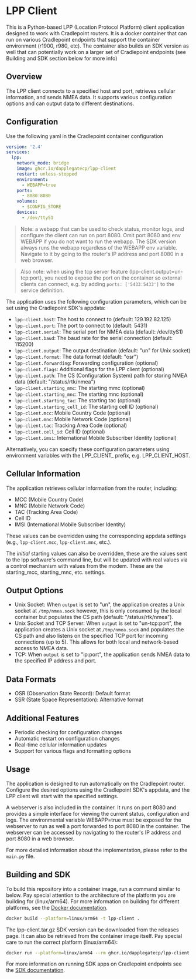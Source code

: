 
# LPP Client

This is a Python-based LPP (Location Protocol Platform) client application designed to work with Cradlepoint routers. It is a docker container that can run on various Cradlepoint endpoints that support the container environment (r1900, r980, etc). The container also builds an SDK version as well that can potentially work on a larger set of Cradlepoint endpoints (see Building and SDK section below for more info)

## Overview

The LPP client connects to a specified host and port, retrieves cellular information, and sends NMEA data. It supports various configuration options and can output data to different destinations.

## Configuration

Use the following yaml in the Cradlepoint container configuration

```yaml
version: '2.4'
services:
  lpp:
    network_mode: bridge
    image: ghcr.io/dapplegatecp/lpp-client
    restart: unless-stopped
    environment:
      - WEBAPP=true
    ports:
      - 8080:8080
    volumes:
      - $CONFIG_STORE
    devices:
      - /dev/ttyS1

```
> Note: a webapp that can be used to check status, monitor logs, and configure the client can run on port 8080. Omit port 8080 and env WEBAPP if you do not want to run the webapp. The SDK version always runs the webapp regardless of the WEBAPP env variable. Navigate to it by going to the router's IP address and port 8080 in a web browser.

> Also note: when using the tcp server feature (lpp-client.output=un-tcp:port), you need to expose the port on the container so external clients can connect, e.g. by adding `ports: ['5433:5433']` to the service definition.

The application uses the following configuration parameters, which can be set using the Cradlepoint SDK's appdata:

- `lpp-client.host`: The host to connect to (default: 129.192.82.125)
- `lpp-client.port`: The port to connect to (default: 5431)
- `lpp-client.serial`: The serial port for NMEA data (default: /dev/ttyS1)
- `lpp-client.baud`: The baud rate for the serial connection (default: 115200)
- `lpp-client.output`: The output destination (default: "un" for Unix socket)
- `lpp-client.format`: The data format (default: "osr")
- `lpp-client.forwarding`: Forwarding configuration (optional)
- `lpp-client.flags`: Additional flags for the LPP client (optional)
- `lpp-client.path`: The CS (Configuration System) path for storing NMEA data (default: "/status/rtk/nmea")
- `lpp-client.starting_mmc`: The starting mmc (optional)
- `lpp-client.starting_mnc`: The starting mnc (optional)
- `lpp-client.starting_tac`: The starting tac (optional)
- `lpp-client.starting_cell_id`: The starting cell ID (optional)
- `lpp-client.mcc`: Mobile Country Code (optional)
- `lpp-client.mnc`: Mobile Network Code (optional)
- `lpp-client.tac`: Tracking Area Code (optional)
- `lpp-client.cell_id`: Cell ID (optional)
- `lpp-client.imsi`: International Mobile Subscriber Identity (optional)

Alternatively, you can specify these configuration parameters using environment variables with the LPP_CLIENT_ prefix, e.g. LPP_CLIENT_HOST.

## Cellular Information

The application retrieves cellular information from the router, including:

- MCC (Mobile Country Code)
- MNC (Mobile Network Code)
- TAC (Tracking Area Code)
- Cell ID
- IMSI (International Mobile Subscriber Identity)

These values can be overridden using the corresponding appdata settings (e.g., `lpp-client.mcc`, `lpp-client.mnc`, etc.).

The _initial_ starting values can also be overridden, these are the values sent to the lpp software's command line, but will be updated with real values via a control mechanism with values from the modem. These are the starting_mcc, starting_mnc, etc. settings.

## Output Options

- Unix Socket: When `output` is set to "un", the application creates a Unix socket at `/tmp/nmea.sock` however, this is only consumed by the local container but populates the CS path (default: "/status/rtk/nmea").
- Unix Socket and TCP Server: When `output` is set to "un-tcp:port", the application creates a Unix socket at `/tmp/nmea.sock` and populates the CS path and also listens on the specified TCP port for incoming connections (up to 5). This allows for both local and network-based access to NMEA data.
- TCP: When `output` is set to "ip:port", the application sends NMEA data to the specified IP address and port.

## Data Formats

- OSR (Observation State Record): Default format
- SSR (State Space Representation): Alternative format

## Additional Features

- Periodic checking for configuration changes
- Automatic restart on configuration changes
- Real-time cellular information updates
- Support for various flags and formatting options

## Usage

The application is designed to run automatically on the Cradlepoint router. Configure the desired options using the Cradlepoint SDK's appdata, and the LPP client will start with the specified settings.

A webserver is also included in the container. It runs on port 8080 and provides a simple interface for viewing the current status, configuration and logs. The environmental variable WEBAPP=true must be exposed for the webserver to run as well a port forwarded to port 8080 in the container. The webserver can be accessed by navigating to the router's IP address and port 8080 in a web browser.

For more detailed information about the implementation, please refer to the `main.py` file.


## Building and SDK
To build this repository into a container image, run a command similar to below. Pay special attention to the architecture of the platform you are building for (linux/arm64). For more information on building for different platforms, see the [Docker documentation](https://docs.docker.com/desktop/multi-arch/).


```bash
docker build --platform=linux/arm64 -t lpp-client .
```

The lpp-client.tar.gz SDK version can be downloaded from the releases page. It can also be retrieved from the container image itself. Pay special care to run the correct platform (linux/arm64):

```bash
docker run --platform=linux/arm64 --rm ghcr.io/dapplegatecp/lpp-client:latest cat /lpp-client.tar.gz > lpp-client.tar.gz
```

For more information on running SDK apps on Cradlepoint endpoints see the [SDK documentation](https://docs.cradlepoint.com/r/NetCloud-Manager-Tools-Tab/SDK).